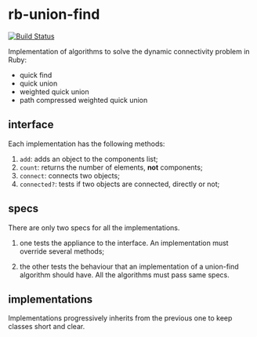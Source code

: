 # rb-union-find

[![Build Status](https://travis-ci.org/ciamiz/rb-union-find.svg?branch=master)](https://travis-ci.org/ciamiz/rb-union-find)

Implementation of algorithms to solve the dynamic connectivity problem in Ruby:

* quick find
* quick union
* weighted quick union
* path compressed weighted quick union

## interface

Each implementation has the following methods:

1. `add`: adds an object to the components list;
2. `count`: returns the number of elements, **not** components;
3. `connect`: connects two objects;
4. `connected?`: tests if two objects are connected, directly or not;

## specs

There are only two specs for all the implementations.

1. one tests the appliance to the interface. An implementation must override several methods;

2. the other tests the behaviour that an implementation of a union-find algorithm should have. All the algorithms must pass same specs.


## implementations

Implementations progressively inherits from the previous one to keep classes short and clear.
